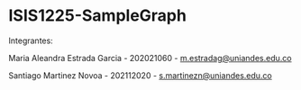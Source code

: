 # ISIS1225-SampleGraph

Integrantes:

Maria Aleandra Estrada Garcia - 202021060 - m.estradag@uniandes.edu.co

Santiago Martinez Novoa - 202112020 - s.martinezn@uniandes.edu.co
